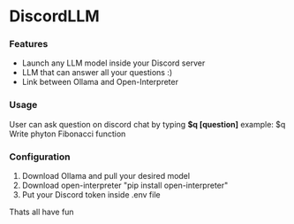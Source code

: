 # DiscordLLM



### Features
- Launch any LLM model inside your Discord server
- LLM that can answer all your questions :)
- Link between Ollama and Open-Interpreter

### Usage
User can ask question on discord chat by typing
**$q [question]**
example: $q Write phyton Fibonacci function

### Configuration
1. Download Ollama and pull your desired model
2. Download open-interpreter "pip install open-interpreter"
3. Put your Discord token inside .env file 

Thats all have fun


